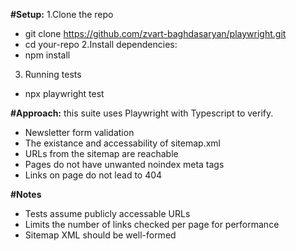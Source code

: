 **#Setup:**
1.Clone the repo
- git clone https://github.com/zvart-baghdasaryan/playwright.git
- cd your-repo
2.Install dependencies:
- npm install
3. Running tests
- npx playwright test

**#Approach:**
this suite uses Playwright with Typescript to verify.
- Newsletter form validation
- The existance and accessability of sitemap.xml
- URLs from the sitemap are reachable
- Pages do not have unwanted noindex meta tags
- Links on page do not lead to 404

**#Notes**
- Tests assume publicly accessable URLs
- Limits the number of links checked per page for performance
- Sitemap XML should be well-formed
